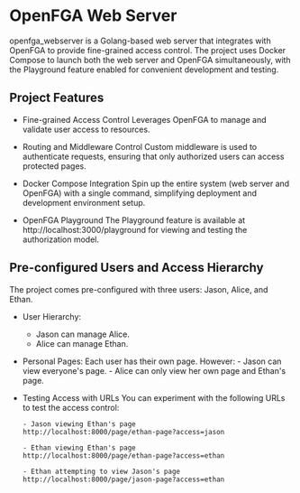 # OpenFGA Web Server

openfga_webserver is a Golang-based web server that integrates with OpenFGA to provide fine-grained access control. The project uses Docker Compose to launch both the web server and OpenFGA simultaneously, with the Playground feature enabled for convenient development and testing.

## Project Features

- Fine-grained Access Control
  Leverages OpenFGA to manage and validate user access to resources.

- Routing and Middleware Control
  Custom middleware is used to authenticate requests, ensuring that only authorized users can access protected pages.

- Docker Compose Integration
  Spin up the entire system (web server and OpenFGA) with a single command, simplifying deployment and development environment setup.

- OpenFGA Playground
  The Playground feature is available at http://localhost:3000/playground for viewing and testing the authorization model.

## Pre-configured Users and Access Hierarchy

The project comes pre-configured with three users: Jason, Alice, and Ethan.

- User Hierarchy:

  - Jason can manage Alice.
  - Alice can manage Ethan.

- Personal Pages:
  Each user has their own page. However: - Jason can view everyone's page. - Alice can only view her own page and Ethan's page.

- Testing Access with URLs
  You can experiment with the following URLs to test the access control:

      - Jason viewing Ethan's page
      http://localhost:8000/page/ethan-page?access=jason

      - Ethan viewing Ethan's page
      http://localhost:8000/page/ethan-page?access=ethan

      - Ethan attempting to view Jason's page
      http://localhost:8000/page/jason-page?access=ethan
